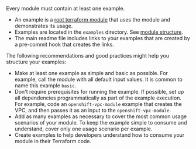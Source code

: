 Every module must contain at least one example.

- An example is a [root terraform module](https://www.terraform.io/language/modules#the-root-module) that uses the module and demonstrates its usage.
- Examples are located in the `examples` directory. See [module structure](module-structure.md).
- The main readme file includes links to your examples that are created by a pre-commit hook that creates the links.

The following recommendations and good practices might help you structure your examples:

- Make at least one example as simple and basic as possible. For example, call the module with all default input values.
    It is common to name this example `basic`.
- Don't require prerequisites for running the example. If possible, set up all dependencies programmatically as part of the example execution. For example, code an `openshift-vpc-module` example that creates the VPC, and then passes it as an input to the `openshift-vpc-module`.
- Add as many examples as necessary to cover the most common usage scenarios of your module. To keep the example simple to consume and understand, cover only one usage scenario per example.
- Create examples to help developers understand how to consume your module in their Terraform code.
